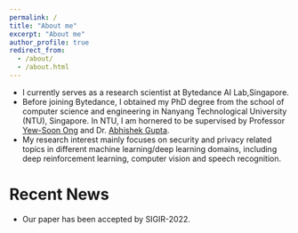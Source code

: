 ```yaml
---
permalink: /
title: "About me"
excerpt: "About me"
author_profile: true
redirect_from: 
  - /about/
  - /about.html
---
```

- I currently serves as a research scientist at Bytedance AI Lab,Singapore. 
- Before joining Bytedance, I obtained my PhD degree from the school of computer science and engineering in Nanyang Technological University
(NTU), Singapore. In NTU, I am hornered to be supervised by Professor [Yew-Soon Ong](https://personal.ntu.edu.sg/asysong/home.html) and Dr. [Abhishek Gupta](https://sites.google.com/site/abhishekguptamemecomput/). 
- My research interest mainly focuses on security and privacy related topics in different machine learning/deep learning domains, including
deep reinforcement learning, computer vision and speech recognition.


Recent News
======
- Our paper has been accepted by SIGIR-2022.

